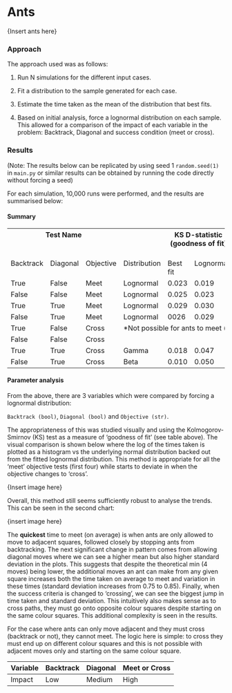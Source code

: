 # Ants
{Insert ants here}

### **Approach**
The approach used was as follows:

1) Run N simulations for the different input cases.

2) Fit a distribution to the sample generated for each case.

3) Estimate the time taken as the mean of the distribution that best fits.

4) Based on initial analysis, force a lognormal distribution on each sample. This allowed for a comparison of the impact of each variable in the problem: Backtrack, Diagonal and success condition (meet or cross).

### Results

(Note: The results below can be replicated by using seed 1 `random.seed(1)` in `main.py` or similar results can be obtained by running the code directly without forcing a seed)

For each simulation, 10,000 runs were performed, and the results are summarised below:

#### Summary
<table><tr><th colspan="3" valign="top">Test Name</th><th valign="top"></th><th colspan="2" valign="top">KS D-statistic (goodness of fit)</th><th colspan="2" valign="top">Expected time (seconds) to meet</th></tr>
<tr><td valign="top">Backtrack</td><td valign="top">Diagonal</td><td valign="top">Objective</td><td valign="top">Distribution</td><td valign="top">Best fit</td><td valign="top">Lognormal</td><td valign="top">Best fit</td><td valign="top">lognormal</td></tr>
<tr><td valign="top">True</td><td valign="top">False</td><td valign="top">Meet</td><td valign="top">Lognormal</td><td valign="top">0.023</td><td valign="top">0.019</td><td valign="top">849</td><td valign="top">842</td></tr>
<tr><td valign="top">False</td><td valign="top">False</td><td valign="top">Meet</td><td valign="top">Lognormal</td><td valign="top">0.025</td><td valign="top">0.023</td><td valign="top">850</td><td valign="top">845</td></tr>
<tr><td valign="top">True</td><td valign="top">True</td><td valign="top">Meet</td><td valign="top">Lognormal</td><td valign="top">0.029</td><td valign="top">0.030</td><td valign="top">960</td><td valign="top">963</td></tr>
<tr><td valign="top">False</td><td valign="top">True</td><td valign="top">Meet</td><td valign="top">Lognormal</td><td valign="top">0026</td><td valign="top">0.029</td><td valign="top">960</td><td valign="top">960</td></tr>
<tr><td valign="top">True</td><td valign="top">False</td><td valign="top">Cross</td><td colspan="5" rowspan="2" valign="top">*Not possible for ants to meet (explained below)</td></tr>
<tr><td valign="top">False</td><td valign="top">False</td><td valign="top">Cross</td></tr>
<tr><td valign="top">True</td><td valign="top">True</td><td valign="top">Cross</td><td valign="top">Gamma</td><td valign="top">0.018</td><td valign="top">0.047</td><td valign="top">4533</td><td valign="top">5016</td></tr>
<tr><td valign="top">False</td><td valign="top">True</td><td valign="top">Cross</td><td valign="top">Beta</td><td valign="top">0.010</td><td valign="top">0.050</td><td valign="top">3684</td><td valign="top">5012</td></tr>
</table>

#### Parameter analysis

From the above, there are 3 variables which were compared by forcing a lognormal distribution: 

`Backtrack (bool)`, `Diagonal (bool)` and `Objective (str)`. 

The appropriateness of this was studied visually and using the Kolmogorov-Smirnov (KS) test as a measure of ‘goodness of fit’ (see table above). The visual comparison is shown below where the log of the times taken is plotted as a histogram vs the underlying normal distribution backed out from the fitted lognormal distribution. This method is appropriate for all the ‘meet’ objective tests (first four) while starts to deviate in when the objective changes to ‘cross’.

{Insert image here}

Overall, this method still seems sufficiently robust to analyse the trends. This can be seen in the second chart:

{insert image here}

The **quickest** time to meet (on average) is when ants are only allowed to move to adjacent squares, followed closely by stopping ants from backtracking. The next significant change in pattern comes from allowing diagonal moves where we can see a higher mean but also higher standard deviation in the plots. This suggests that despite the theoretical min (4 moves) being lower, the additional moves an ant can make from any given square increases both the time taken on average to meet and variation in these times (standard deviation increases from 0.75 to 0.85). Finally, when the success criteria is changed to ‘crossing’, we can see the biggest jump in time taken and standard deviation. This intuitively also makes sense as to cross paths, they must go onto opposite colour squares despite starting on the same colour squares. This additional complexity is seen in the results.

For the case where ants can only move adjacent and they must cross (backtrack or not), they cannot meet. The logic here is simple: to cross they must end up on different colour squares and this is not possible with adjacent moves only and starting on the same colour square. 


|Variable|Backtrack|Diagonal|Meet or Cross|
| :- | :- | :- | :- |
|Impact|Low|Medium|High|
